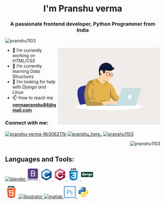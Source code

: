 <h1 align="center">I'm Pranshu verma</h1>
<h3 align="center">A passionate frontend developer, Python Programmer from India</h3>
<p align="left"> <img src="https://komarev.com/ghpvc/?username=pranshu1103&label=Profile%20views&color=0e75b6&style=flat" alt="pranshu1103" /> </p>
<img align="right" height="250px" alt="GIF" src="image_processing20210911-11759-wbb9xa.gif" style="max-width: 100%;">

- 🔭 I’m currently working on *HTML/CSS*
- 🌱 I’m currently learning *Data Structures*
- 🤝 I’m looking for help with *Django and Linux*
- 📫 How to reach me **vermapranshu84@gmail.com**



<h3 align="left">Connect with me:</h3>
<p align="left">
<a href="https://linkedin.com/in/pranshu-verma-9b306217b" target="blank"><img align="center" src="https://raw.githubusercontent.com/rahuldkjain/github-profile-readme-generator/master/src/images/icons/Social/linked-in-alt.svg" alt="pranshu-verma-9b306217b" height="30" width="40" /></a>
<a href="https://instagram.com/pranshu_here_" target="blank"><img align="center" src="https://raw.githubusercontent.com/rahuldkjain/github-profile-readme-generator/master/src/images/icons/Social/instagram.svg" alt="pranshu_here_" height="30" width="40" /></a>
<a href="https://www.codechef.com/users/pranshu1103" target="blank"><img align="center" src="https://cdn.jsdelivr.net/npm/simple-icons@3.1.0/icons/codechef.svg" alt="pranshu1103" height="30" width="40" /></a>
</p>

<p>&nbsp;<img align="right" src="https://github-readme-stats.vercel.app/api?username=pranshu1103&show_icons=true&&theme=react&count_private=true&include_all_commits=true" alt="pranshu1103" /></p>



<h2 align="left">Languages and Tools:</h2>
<p align="left"> 
<a href="https://www.blender.org/" target="_blank"> <img src="https://download.blender.org/branding/community/blender_community_badge_white.svg" alt="blender" width="40" height="40"/> </a> <a href="https://getbootstrap.com" target="_blank"> <img src="https://raw.githubusercontent.com/devicons/devicon/master/icons/bootstrap/bootstrap-plain-wordmark.svg" alt="bootstrap" width="40" height="40"/> </a> <a href="https://www.cprogramming.com/" target="_blank"> <img src="https://raw.githubusercontent.com/devicons/devicon/master/icons/c/c-original.svg" alt="c" width="40" height="40"/> </a> <a href="https://www.w3schools.com/cpp/" target="_blank"> <img src="https://raw.githubusercontent.com/devicons/devicon/master/icons/cplusplus/cplusplus-original.svg" alt="cplusplus" width="40" height="40"/> </a> 
<a href="https://www.w3schools.com/css/" target="_blank"> <img src="https://raw.githubusercontent.com/devicons/devicon/master/icons/css3/css3-original-wordmark.svg" alt="css3" width="40" height="40"/> </a> <a href="https://www.djangoproject.com/" target="_blank"> <img src="https://raw.githubusercontent.com/devicons/devicon/master/icons/django/django-original.svg" alt="django" width="40" height="40"/> </a> 

<a href="https://www.w3.org/html/" target="_blank"> <img src="https://raw.githubusercontent.com/devicons/devicon/master/icons/html5/html5-original-wordmark.svg" alt="html5" width="40" height="40"/> </a> <a href="https://www.adobe.com/in/products/illustrator.html" target="_blank"> <img src="https://www.vectorlogo.zone/logos/adobe_illustrator/adobe_illustrator-icon.svg" alt="illustrator" width="40" height="40"/> </a> <a href="https://www.mathworks.com/" target="_blank"> <img src="https://upload.wikimedia.org/wikipedia/commons/2/21/Matlab_Logo.png" alt="matlab" width="40" height="40"/> </a> <a href="https://www.photoshop.com/en" target="_blank"> <img src="https://raw.githubusercontent.com/devicons/devicon/master/icons/photoshop/photoshop-line.svg" alt="photoshop" width="40" height="40"/> </a> <a href="https://www.python.org" target="_blank"> <img src="https://raw.githubusercontent.com/devicons/devicon/master/icons/python/python-original.svg" alt="python" width="40" height="40"/> </a> 

</p>








